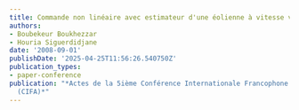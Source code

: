 ```yaml
---
title: Commande non linéaire avec estimateur d'une éolienne à vitesse variable
authors:
- Boubekeur Boukhezzar
- Houria Siguerdidjane
date: '2008-09-01'
publishDate: '2025-04-25T11:56:26.540750Z'
publication_types:
- paper-conference
publication: "*Actes de la 5ième Conférence Internationale Francophone d'Automatique
  (CIFA)*"
---
```

